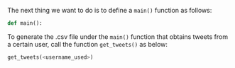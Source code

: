 <!--title={Generating .csv File Of Tweets}-->

The next thing we want to do is to define a `main()` function as follows:

```python
def main():
```



To generate the .csv file under the `main()` function that obtains tweets from a certain user, call the function `get_tweets()` as below:

```python
get_tweets(<username_used>)
```


